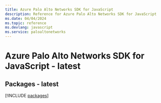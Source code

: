 ```yaml
---
title: Azure Palo Alto Networks SDK for JavaScript
description: Reference for Azure Palo Alto Networks SDK for JavaScript
ms.date: 04/04/2024
ms.topic: reference
ms.devlang: javascript
ms.service: paloaltonetworks
---
```

# Azure Palo Alto Networks SDK for JavaScript - latest
## Packages - latest
[!INCLUDE [packages](palo-alto-networks-index.md)]